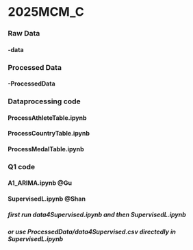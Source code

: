 # 2025MCM_C
### Raw Data
#### -data

### Processed Data
#### -ProcessedData

### Dataprocessing code
#### ProcessAthleteTable.ipynb
#### ProcessCountryTable.ipynb
#### ProcessMedalTable.ipynb

### Q1 code
#### A1_ARIMA.ipynb @Gu
#### SupervisedL.ipynb @Shan
##### first run data4Supervised.ipynb and then SupervisedL.ipynb
##### or use ProcessedData/data4Supervised.csv directedly in SupervisedL.ipynb
